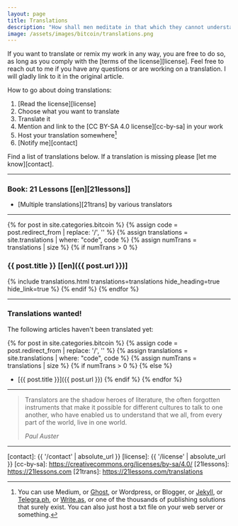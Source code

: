 ```yaml
---
layout: page
title: Translations
description: "How shall men meditate in that which they cannot understand?"
image: /assets/images/bitcoin/translations.png
---
```


If you want to translate or remix my work in any way, you are free to do so, as
long as you comply with the [terms of the license][license]. Feel free to reach
out to me if you have any questions or are working on a translation. I will
gladly link to it in the original article.

How to go about doing translations:

1. [Read the license][license]
2. Choose what you want to translate
3. Translate it
4. Mention and link to the [CC BY-SA 4.0 license][cc-by-sa] in your work
5. Host your translation somewhere[^hosting]
6. [Notify me][contact]

[^hosting]: You can use Medium, or [Ghost](https://ghost.org/), or Wordpress, or Blogger, or [Jekyll](https://jekyllrb.com/), or [Telegra.ph](https://telegra.ph/), or [Write.as](https://write.as/), or one of the thousands of publishing solutions that surely exist. You can also just host a txt file on your web server or something.

Find a list of translations below. If a translation is missing please [let me know][contact].

---

### Book: 21 Lessons [[en][21lessons]]

* [Multiple translations][21trans] by various translators


---

{% for post in site.categories.bitcoin %}
{% assign code = post.redirect_from | replace: '/', '' %}
{% assign translations = site.translations | where: "code", code %}
{% assign numTrans = translations | size %}
{% if numTrans > 0 %}
### {{ post.title }} [[en]({{ post.url }})]
{% include translations.html translations=translations hide_heading=true hide_link=true %}
{% endif %}
{% endfor %}

---

### Translations wanted!

The following articles haven't been translated yet:

{% for post in site.categories.bitcoin %}
{% assign code = post.redirect_from | replace: '/', '' %}
{% assign translations = site.translations | where: "code", code %}
{% assign numTrans = translations | size %}
{% if numTrans > 0 %}
{% else %}
- [{{ post.title }}]({{ post.url }})
{% endif %}
{% endfor %}

---

> Translators are the shadow heroes of literature, the often forgotten instruments
> that make it possible for different cultures to talk to one another, who have
> enabled us to understand that we all, from every part of the world, live in one
> world.
>
> <cite>Paul Auster</cite>

---

[contact]: {{ '/contact' | absolute_url }}
[license]: {{ '/license' | absolute_url }}
[cc-by-sa]: https://creativecommons.org/licenses/by-sa/4.0/
[21lessons]: https://21lessons.com
[21trans]: https://21lessons.com/translations
